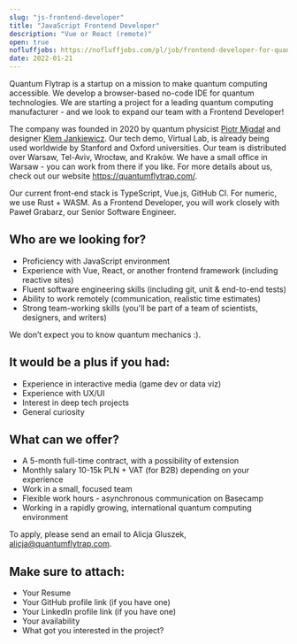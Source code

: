 ```yaml
---
slug: "js-frontend-developer"
title: "JavaScript Frontend Developer"
description: "Vue or React (remote)"
open: true
nofluffjobs: https://nofluffjobs.com/pl/job/frontend-developer-for-quantum-startup-quantum-flytrap-remote-ke8bldvj
date: 2022-01-21
---
```


Quantum Flytrap is a startup on a mission to make quantum computing accessible. We develop a browser-based no-code IDE for quantum technologies. We are starting a project for a leading quantum computing manufacturer - and we look to expand our team with a Frontend Developer!

The company was founded in 2020 by quantum physicist [Piotr Migdał](https://p.migdal.pl) and designer [Klem Jankiewicz](https://jankiewiczstudio.com/).  Our tech demo, Virtual Lab, is already being used worldwide by Stanford and Oxford universities. Our team is distributed over Warsaw, Tel-Aviv, Wrocław, and Kraków. We have a small office in Warsaw - you can work from there if you like. For more details about us, check out our website <https://quantumflytrap.com/>. 

Our current front-end stack is TypeScript, Vue.js, GitHub CI. For numeric, we use Rust + WASM. As a Frontend Developer, you will work closely with Paweł Grabarz, our Senior Software Engineer.

## Who are we looking for?

- Proficiency with JavaScript environment
- Experience with Vue, React, or another frontend framework (including reactive sites)
- Fluent software engineering skills (including git, unit & end-to-end tests)
- Ability to work remotely (communication, realistic time estimates)
- Strong team-working skills (you'll be part of a team of scientists, designers, and writers)

We don’t expect you to know quantum mechanics :).


## It would be a plus if you had:

- Experience in interactive media (game dev or data viz)
- Experience with UX/UI
- Interest in deep tech projects
- General curiosity

## What can we offer?

- A 5-month full-time contract, with a possibility of extension
- Monthly salary 10-15k PLN + VAT (for B2B) depending on your experience
- Work in a small, focused team
- Flexible work hours - asynchronous communication on Basecamp
- Working in a rapidly growing, international quantum computing environment

To apply, please send an email to Alicja Gluszek, <alicja@quantumflytrap.com>.

## Make sure to attach:

- Your Resume
- Your GitHub profile link (if you have one)
- Your LinkedIn profile link (if you have one)
- Your availability
- What got you interested in the project?
